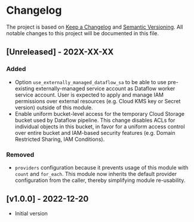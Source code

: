 # Changelog

The project is based on [Keep a Changelog](https://keepachangelog.com/en/1.0.0/) and [Semantic Versioning](https://semver.org/). All notable changes to this project will be documented in this file.

<a name="Unreleased"></a>
## [Unreleased] - 202X-XX-XX

### Added 

- Option `use_externally_managed_dataflow_sa` to be able to use pre-existing externally-managed service account as Dataflow worker service account. User is expected to apply and manage IAM permissions over external resources (e.g. Cloud KMS key or Secret version) outside of this module.
- Enable uniform bucket-level access for the temporary Cloud Storage bucket used by Dataflow pipeline. This change disables ACLs for individual objects in this bucket, in favor for a uniform access control over entire bucket and IAM-based security features (e.g. Domain Restricted Sharing, IAM Conditions).

### Removed

- `providers` configuration because it prevents usage of this module with `count` and `for_each`. This module now inherits the default provider configuration from the caller, thereby simplifying module re-usability.

<a name="v1.0.0"></a>
## [v1.0.0] - 2022-12-20

- Initial version
